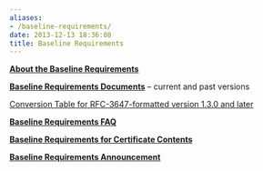 ```yaml
---
aliases:
- /baseline-requirements/
date: 2013-12-13 18:36:08
title: Baseline Requirements
---
```


**[About the Baseline Requirements][1]**

**[Baseline Requirements Documents][2]** – current and past versions

[Conversion Table for RFC-3647-formatted version 1.3.0 and later][3]

**[Baseline Requirements FAQ][4]**

**[Baseline Requirements for Certificate Contents][5]**

**[Baseline Requirements Announcement][6]**

[1]: /working-groups/server/baseline-requirements/about/ "About the Baseline Requirements"
[2]: /working-groups/server/baseline-requirements/documents/ "Baseline Requirements"
[3]: /uploads/RFC3647_Comparison_Table_for_Baseline_Requirements.pdf
[4]: /working-groups/server/baseline-requirements/faq/ "FAQ for Baseline Requirements"
[5]: /working-groups/server/baseline-requirements/certificate-contents/ "Certificate Contents for Baseline SSL"
[6]: /2011/12/14/cabrowser-forum-approves-baseline-requirements-for-ssltls-certificates/ "CA/Browser Forum Approves Baseline Requirements for SSL/TLS Certificates"
